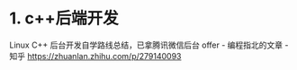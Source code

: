 # 1. c++后端开发




Linux C++ 后台开发自学路线总结，已拿腾讯微信后台 offer - 编程指北的文章 - 知乎
https://zhuanlan.zhihu.com/p/279140093





